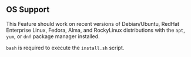 

## OS Support

This Feature should work on recent versions of Debian/Ubuntu, RedHat Enterprise Linux, Fedora, Alma, and RockyLinux distributions with the `apt`, `yum`, or `dnf` package manager installed.

`bash` is required to execute the `install.sh` script.
